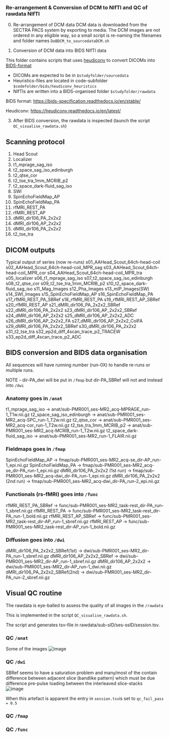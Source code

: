 ### Re-arrangement & Conversion of DCM to NIfTI and QC of rawdata NIfTI

0. Re-arrangement of DCM data
DCM data is downloaded from the SECTRA PACS system by exporting to media.
The DCM images are not ordered in any eligible way, so a small script is re-naming the filenames and folder names
`DoBDCM_to_sourcedataDCM.sh`

2. Conversion of DCM data into BIDS NIfTI data

This folder contains scripts that uses [heudiconv](https://heudiconv.readthedocs.io/en/latest/) to convert DICOMs into [BIDS-format](https://bids-specification.readthedocs.io/en/stable/)

- DICOMs are expected to be in `$studyfolder/sourcedata`
- Heuristics-files are located in code-subfolder `$codefolder/bids/heudiconv_heuristics`
- NIfTIs are written into a BIDS-organised folder `$studyfolder/rawdata`

BIDS format: https://bids-specification.readthedocs.io/en/stable/

Heudiconv: https://heudiconv.readthedocs.io/en/latest/

3. After BIDS conversion, the rawdata is inspected (launch the script `QC_visualise_rawdata.sh`)

## Scanning protocol 
1. Head Scout
2. Localizer
3. t1_mprage_sag_iso
4. t2_space_sag_iso_edinburgh
5. t2_qtse_cor
6. t2_tse_tra_1mm_MCRIB_p2
7. t2_space_dark-fluid_sag_iso
8. SWI
9. SpinEchoFieldMap_AP
10. SpinEchoFieldMap_PA
11. rfMRI_REST_PA
12. rfMRI_REST_AP
13. dMRI_dir106_PA_2x2x2
14. dMRI_dir106_AP_2x2x2
15. dMRI_dir106_PA_2x2x2
16. t2_tse_tra

## DICOM outputs
Typical output of series (now re-runs)
s01_AAHead_Scout_64ch-head-coil
s02_AAHead_Scout_64ch-head-coil_MPR_sag
s03_AAHead_Scout_64ch-head-coil_MPR_cor
s04_AAHead_Scout_64ch-head-coil_MPR_tra
s05_localizer
s06_t1_mprage_sag_iso
s07_t2_space_sag_iso_edinburgh
s08_t2_qtse_cor
s09_t2_tse_tra_1mm_MCRIB_p2
s10_t2_space_dark-fluid_sag_iso
s11_Mag_Images
s12_Pha_Images
s13_mIP_Images(SW)
s14_SWI_Images
s15_SpinEchoFieldMap_AP
s16_SpinEchoFieldMap_PA
s17_rfMRI_REST_PA_SBRef
s18_rfMRI_REST_PA
s19_rfMRI_REST_AP_SBRef
s20_rfMRI_REST_AP
s21_dMRI_dir106_PA_2x2x2_SBRef
s22_dMRI_dir106_PA_2x2x2
s23_dMRI_dir106_AP_2x2x2_SBRef
s24_dMRI_dir106_AP_2x2x2
s25_dMRI_dir106_AP_2x2x2_ADC
s26_dMRI_dir106_AP_2x2x2_FA
s27_dMRI_dir106_AP_2x2x2_ColFA
s29_dMRI_dir106_PA_2x2x2_SBRef
s30_dMRI_dir106_PA_2x2x2
s31_t2_tse_tra
s32_ep2d_diff_4scan_trace_p2_TRACEW
s33_ep2d_diff_4scan_trace_p2_ADC

## BIDS conversion and BIDS data organisation
All sequences will have running number (run-0X) to handle re-runs or multiple runs.

NOTE - dir-PA_dwi will be put in `/fmap` but dir-PA_SBRef will not and instead into `/dwi`

### Anatomy goes in `/anat`
t1_mprage_sag_iso		->	anat/sub-PMR001_ses-MR2_acq-MPRAGE_run-1_T1w.nii.gz
t2_space_sag_iso_edinburgh	->	anat/sub-PMR001_ses-MR2_acq-SPC_run-1_T2w.nii.gz
t2_qtse_cor			->	anat/sub-PMR001_ses-MR2_acq-cor_run-1_T2w.nii.gz
t2_tse_tra_1mm_MCRIB_p2		->	anat/sub-PMR001_ses-MR2_acq-MCRIB_run-1_T2w.nii.gz
t2_space_dark-fluid_sag_iso	->	anat/sub-PMR001_ses-MR2_run-1_FLAIR.nii.gz

### Fieldmaps goes in `/fmap`
SpinEchoFieldMap_AP		->	fmap/sub-PMR001_ses-MR2_acq-se_dir-AP_run-1_epi.nii.gz
SpinEchoFieldMap_PA		->	fmap/sub-PMR001_ses-MR2_acq-se_dir-PA_run-1_epi.nii.gz
dMRI_dir106_PA_2x2x2 (1st run)	->	fmap/sub-PMR001_ses-MR2_acq-dwi_dir-PA_run-1_epi.nii.gz
dMRI_dir106_PA_2x2x2 (2nd run)	->	fmap/sub-PMR001_ses-MR2_acq-dwi_dir-PA_run-2_epi.nii.gz

### Functionals (rs-fMRI) goes into `/func`
rfMRI_REST_PA_SBRef		->	func/sub-PMR001_ses-MR2_task-rest_dir-PA_run-1_sbref.nii.gz
rfMRI_REST_PA			->	func/sub-PMR001_ses-MR2_task-rest_dir-PA_run-1_bold.nii.gz
rfMRI_REST_AP_SBRef		->	func/sub-PMR001_ses-MR2_task-rest_dir-AP_run-1_sbref.nii.gz
rfMRI_REST_AP			->	func/sub-PMR001_ses-MR2_task-rest_dir-AP_run-1_bold.nii.gz

### Diffusion goes into `/dwi`
dMRI_dir106_PA_2x2x2_SBRef(1st)	->	dwi/sub-PMR001_ses-MR2_dir-PA_run-1_sbref.nii.gz
dMRI_dir106_AP_2x2x2_SBRef	->	dwi/sub-PMR001_ses-MR2_dir-AP_run-1_sbref.nii.gz
dMRI_dir106_AP_2x2x2		->	dwi/sub-PMR001_ses-MR2_dir-AP_run-1_dwi.nii.gz
dMRI_dir106_PA_2x2x2_SBRef(2nd)	->	dwi/sub-PMR001_ses-MR2_dir-PA_run-2_sbref.nii.gz


## Visual QC routine
The rawdata is eye-balled to assess the quality of all images in the `/rawdata`

This is implemented in the script `QC_visualise_rawdata.sh`.

The script and generates tsv-file in rawdata/sub-sID/ses-ssID/session.tsv.
### QC `/anat`

Some of the images
![image](https://user-images.githubusercontent.com/20419258/145401959-1ef76730-9231-4819-9331-a29d7e7b63ed.png)

### QC `/dwi`

SBRef seems to have a saturation problem and many/most of the contain difference between adjacent slice (bandlike pattern) which must be due difference pre-pulse loading between the interleaved slice-stacks  
![image](https://user-images.githubusercontent.com/20419258/145405106-a936af6d-7509-41e2-95de-e45f8a8111be.png)

When this artefact is apparent the entry in `session.tsv`is set to `qc_fail_pass = 0.5`

### QC `/fmap`


### QC `/func`
